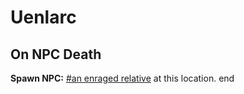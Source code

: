 # Uenlarc


## On NPC Death

**Spawn NPC:**  [\#an enraged relative](/npc/111025) at this location.
end
